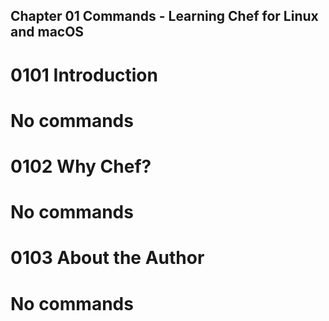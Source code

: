 Chapter 01 Commands - Learning Chef for Linux and macOS
-------------------------------------------------------

0101 Introduction
=================
# No commands

0102 Why Chef?
==============
# No commands

0103 About the Author
=====================
# No commands
